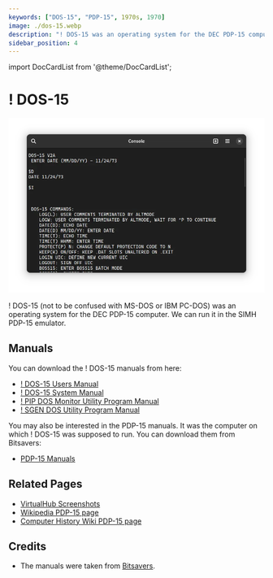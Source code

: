 ```yaml
---
keywords: ["DOS-15", "PDP-15", 1970s, 1970]
image: ./dos-15.webp
description: "! DOS-15 was an operating system for the DEC PDP-15 computer. We can run it in the SIMH PDP-15 emulator."
sidebar_position: 4
---
```


import DocCardList from '@theme/DocCardList';

# ! DOS-15

![! DOS-15](./dos-15.webp)

! DOS-15 (not to be confused with MS-DOS or IBM PC-DOS) was an operating system for the DEC PDP-15 computer. We can run it in the SIMH PDP-15 emulator.

<DocCardList />

## Manuals

You can download the ! DOS-15 manuals from here:

- [! DOS-15 Users Manual](http://www.bitsavers.org/pdf/dec/pdp15/DEC-15-ODUMA-B-D_DOS-15_USERS_MANUAL.pdf)
- [! DOS-15 System Manual](http://www.bitsavers.org/pdf/dec/pdp15/DEC-15-ODFFA-B-D_DOS-15_SYSTEM_MANUAL.pdf)
- [! PIP DOS Monitor Utility Program Manual](http://www.bitsavers.org/pdf/dec/pdp15/DEC-15-UPIPA-A-D_PIP_DOS_MONITOR_UTILITY_PROGRAM.pdf)
- [! SGEN DOS Utility Program Manual](http://www.bitsavers.org/pdf/dec/pdp15/DEC-15-USGNA-A-D_SGEN_DOS_Utility_Program.pdf)

You may also be interested in the PDP-15 manuals. It was the computer on which ! DOS-15 was supposed to run. You can download them from Bitsavers:

- [PDP-15 Manuals](http://www.bitsavers.org/pdf/dec/pdp15/)

## Related Pages

- [VirtualHub Screenshots](https://screenshots.virtualhub.eu.org/1970s/1970/dos-15/)
- [Wikipedia PDP-15 page](https://en.wikipedia.org/wiki/PDP-15)
- [Computer History Wiki PDP-15 page](http://gunkies.org/wiki/PDP-15)

## Credits

- The manuals were taken from [Bitsavers](http://bitsavers.org).
